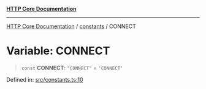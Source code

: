 [**HTTP Core Documentation**](../../README.md)

***

[HTTP Core Documentation](../../README.md) / [constants](../README.md) / CONNECT

# Variable: CONNECT

> `const` **CONNECT**: `"CONNECT"` = `'CONNECT'`

Defined in: [src/constants.ts:10](https://github.com/stonemjs/http-core/blob/6577700bdede2420a5df45a338635c35547070ea/src/constants.ts#L10)
